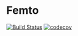 # Femto

[![Build Status](https://github.com/KeitaNakamura/Femto.jl/workflows/CI/badge.svg)](https://github.com/KeitaNakamura/Femto.jl/actions)
[![codecov](https://codecov.io/gh/KeitaNakamura/Femto.jl/branch/main/graph/badge.svg?token=rmeKSyKHyO)](https://codecov.io/gh/KeitaNakamura/Femto.jl)
